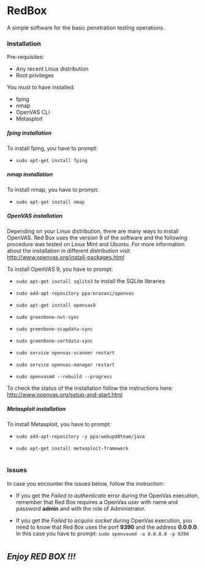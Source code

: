 # RedBox
A simple software for the basic penetration testing operations.

### Installation
Pre-requisites:
* Any recent Linux distribution
* Root privileges

You must to have installed:
* fping
* nmap
* OpenVAS CLI
* Metasploit

##### fping installation
To install fping, you have to prompt:

* `sudo apt-get install fping`

##### nmap installation
To install nmap, you have to prompt:

* `sudo apt-get install nmap`

##### OpenVAS installation
Depending on your Linux distribution, there are many ways to install OpenVAS. Red Box uses the version 9 of the software
and the following procedure was tested on Linux Mint and Ubuntu. For more information about the installation in different distribution visit http://www.openvas.org/install-packages.html

To install OpenVAS 9, you have to prompt:

* `sudo apt-get install sqlite3` to install the SQLite libraries

* `sudo add-apt-repository ppa:mrazavi/openvas`

* `sudo apt-get install openvas9`

* `sudo greenbone-nvt-sync`

* `sudo greenbone-scapdata-sync`

* `sudo greenbone-certdata-sync`

* `sudo service openvas-scanner restart`

* `sudo service openvas-manager restart`

* `sudo openvasmd --rebuild --progress`

To check the status of the installation follow the instructions here: http://www.openvas.org/setup-and-start.html

##### Metasploit installation
To install Metasploit, you have to prompt:

* `sudo add-apt-repository -y ppa:webupd8team/java`

* `sudo apt-get install metasploit-framework`

#
### Issues
In case you encounter the issues below, follow the instruction:

* If you get the _Failed to authenticate_ error during the OpenVas execution, remember that Red Box requires a OpenVas user with name and password **admin** and with the role of Administrator.

* If you get the _Failed to acquire socket_ during OpenVas execution, you need to know that Red Box uses the port **9390** and the address **0.0.0.0**. In this case you have to prompt:
`sudo openvasmd -a 0.0.0.0 -p 9390`

#
## *Enjoy RED BOX !!!*